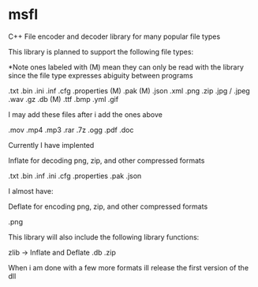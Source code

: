# msfl

C++ File encoder and decoder library for many popular file types

This library is planned to support the following file types:

*Note ones labeled with (M) mean they can only be read with the library since the file type expresses abiguity between programs

.txt
.bin
.ini
.inf
.cfg
.properties (M)
.pak (M)
.json
.xml
.png
.zip
.jpg / .jpeg
.wav
.gz
.db (M)
.ttf
.bmp
.yml
.gif

I may add these files after i add the ones above

.mov
.mp4
.mp3
.rar
.7z
.ogg
.pdf
.doc

Currently I have implented

Inflate for decoding png, zip, and other compressed formats

.txt
.bin
.inf
.ini
.cfg
.properties
.pak
.json

I almost have:

Deflate for encoding png, zip, and other compressed formats

.png

This library will also include the following library functions:

zlib -> Inflate and Deflate
.db
.zip

When i am done with a few more formats ill release the first version of the dll
